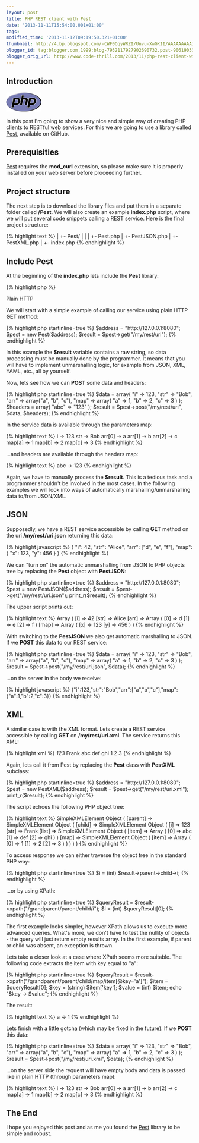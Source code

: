 ```yaml
---
layout: post
title: PHP REST client with Pest
date: '2013-11-11T15:54:00.001+01:00'
tags: 
modified_time: '2013-11-12T09:19:50.321+01:00'
thumbnail: http://4.bp.blogspot.com/-CWF0OqyWRZI/Unvu-XwGKII/AAAAAAAAAJ4/KzKTfSlfh9w/s72-c/php-med-trans.png
blogger_id: tag:blogger.com,1999:blog-7932117927902690732.post-9061903315236332880
blogger_orig_url: http://www.code-thrill.com/2013/11/php-rest-client-with-pest.html
---
```

<h2>Introduction</h2> 

<img title="PHP logo" src="/images/php-rest-client-with-pest/php-med-trans.png" class="float-left" />

<p>In this post I'm going to show a very nice and simple way of creating PHP clients to RESTful web services. For this we are going to use a library called <a href="https://github.com/educoder/pest">Pest</a>, available on GitHub.</p>

<h2>Prerequisities</h2> 

<p><a href="https://github.com/educoder/pest">Pest</a> requires the <strong>mod_curl</strong> extension, so please make sure it is properly installed on your web server before proceeding further.</p> 

<h2>Project structure</h2> 

<p>The next step is to download the library files and put them in a separate folder called <strong>/Pest</strong>. We will also create an example <strong>index.php</strong> script, where we will put several code snippets calling a REST service. Here is the final project structure:</p> 

{% highlight text %}
|
+- Pest/
|  |
|  +- Pest.php
|  +- PestJSON.php
|  +- PestXML.php
|
+- index.php
{% endhighlight %}

<h2>Include <strong>Pest</strong></h2> 

<p>At the beginning of the <strong>index.php</strong> lets include the <strong>Pest</strong> library:</p> 

{% highlight php %}
<?php

require_once 'Pest/Pest.php';
require_once 'Pest/PestJSON.php';
require_once 'Pest/PestXML.php';
{% endhighlight %}

<h2>Plain HTTP</h2> 

<p>We will start with a simple example of calling our service using plain HTTP <strong>GET</strong> method:</p> 

{% highlight php startinline=true %}
$address = "http://127.0.0.1:8080";
$pest = new Pest($address);
$result = $pest->get("/my/rest/uri");
{% endhighlight %}

<p>In this example the <strong>$result</strong> variable contains a raw string, so data processing must be manually done by the programmer. It means that you will have to implement unmarshalling logic, for example from JSON, XML, YAML, etc., all by yourself.</p> 

<p>Now, lets see how we can <strong>POST</strong> some data and headers:</p> 

{% highlight php startinline=true %}
$data = array(
 "i" => 123,
 "str" => "Bob",
 "arr" => array("a", "b", "c"),
 "map" => array(
  "a" => 1,
  "b" => 2,
  "c" => 3
 )
);

$headers = array(
 "abc" => "123"
);

$result = $pest->post("/my/rest/uri", $data, $headers);
{% endhighlight %}

<p>In the service data is available through the parameters map:</p> 

{% highlight text %}
i -> 123
str -> Bob
arr[0] -> a
arr[1] -> b
arr[2] -> c
map[a] -> 1
map[b] -> 2
map[c] -> 3
{% endhighlight %}

<p>...and headers are available through the headers map:</p> 

{% highlight text %}
abc -> 123
{% endhighlight %}

<p>Again, we have to manually process the <strong>$result</strong>. This is a tedious task and a programmer shouldn't be involved in the most cases. In the following examples we will look into ways of automatically marshalling/unmarshalling data to/from JSON/XML.</p> 

<h2>JSON</h2> 

<p>Supposedly, we have a REST service accessible by calling <strong>GET</strong> method on the uri <strong>/my/rest/uri.json</strong> returning this data:</p> 

{% highlight javascript %}
{ 
  "i": 42, 
  "str": "Alice", 
  "arr": ["d", "e", "f"], 
  "map": { "x": 123, "y": 456 } 
}
{% endhighlight %}

<p>We can "turn on" the automatic unmarshalling from JSON to PHP objects tree by replacing the <strong>Pest</strong> object with <strong>PestJSON</strong>:</p> 

{% highlight php startinline=true %}
$address = "http://127.0.0.1:8080";
$pest = new PestJSON($address);
$result = $pest->get("/my/rest/uri.json");
print_r($result);
{% endhighlight %}

<p>The upper script prints out:</p> 

{% highlight text %}
Array ( 
  [i] => 42 
  [str] => Alice 
  [arr] => Array ( [0] => d [1] => e [2] => f ) 
  [map] => Array ( [x] => 123 [y] => 456 ) 
)
{% endhighlight %}

<p>With switching to the <strong>PestJSON</strong> we also get automatic marshalling to JSON. If we <strong>POST</strong> this data to our REST service:</p> 

{% highlight php startinline=true %}
$data = array(
 "i" => 123,
 "str" => "Bob",
 "arr" => array("a", "b", "c"),
 "map" => array(
  "a" => 1,
  "b" => 2,
  "c" => 3
 )
);
$result = $pest->post("/my/rest/uri.json", $data);
{% endhighlight %}

<p>...on the server in the body we receive:</p>

{% highlight javascript %}
{"i":123,"str":"Bob","arr":["a","b","c"],"map":{"a":1,"b":2,"c":3}}
{% endhighlight %}

<h2>XML</h2> 

<p>A similar case is with the XML format. Lets create a REST service accessible by calling <strong>GET</strong> on <strong>/my/rest/uri.xml</strong>. The service returns this XML:</p> 

{% highlight xml %}
<grandparent>
  <parent>
    <child>
      <i>123</i>
      <str>Frank</str>
      <list>
        <item>abc</item>
        <item>def</item>
        <item>ghi</item>
      </list>
      <map>
        <item key="a">1</item>
        <item key="b">2</item>
        <item key="c">3</item>
      </map>
    </child>
  </parent>
</grandparent>
{% endhighlight %} 

<p>Again, lets call it from Pest by replacing the <strong>Pest</strong> class with <strong>PestXML</strong> subclass:</p> 

{% highlight php startinline=true %}
$address = "http://127.0.0.1:8080";
$pest = new PestXML($address);
$result = $pest->get("/my/rest/uri.xml");
print_r($result);
{% endhighlight %}

<p>The script echoes the following PHP object tree:</p> 

{% highlight text %}
SimpleXMLElement Object ( 
  [parent] => SimpleXMLElement Object ( 
    [child] => SimpleXMLElement Object ( 
      [i] => 123 
      [str] => Frank 
      [list] => SimpleXMLElement Object ( 
        [item] => Array ( 
          [0] => abc 
          [1] => def 
          [2] => ghi 
        ) 
      ) 
      [map] => SimpleXMLElement Object ( 
        [item] => Array ( 
          [0] => 1 
          [1] => 2 
          [2] => 3 
        ) 
      ) 
    ) 
  ) 
)
{% endhighlight %}

<p>To access response we can either traverse the object tree in the standard PHP way:</p> 

{% highlight php startinline=true %}
$i = (int) $result->parent->child->i;
{% endhighlight %}

<p>...or by using XPath:</p> 

{% highlight php startinline=true %}
$queryResult = $result->xpath("/grandparent/parent/child/i");
$i = (int) $queryResult[0];
{% endhighlight %}

<p>The first example looks simpler, however XPath allows us to execute more advanced queries. What's more, we don't have to test the nullity of objects - the query will just return empty results array. In the first example, if parent or child was absent, an exception is thrown.</p> 

<p>Lets take a closer look at a case where XPath seems more suitable. The following code extracts the item with key equal to "a":</p> 

{% highlight php startinline=true %}
$queryResult = $result->xpath("/grandparent/parent/child/map/item[@key='a']");
$item = $queryResult[0];
$key = (string) $item['key'];
$value = (int) $item;
echo "$key -> $value";
{% endhighlight %}

<p>The result:</p> 

{% highlight text %}
a -> 1
{% endhighlight %}

<p>Lets finish with a little gotcha (which may be fixed in the future). If we <strong>POST</strong> this data:</p> 

{% highlight php startinline=true %}
$data = array(
 "i" => 123,
 "str" => "Bob",
 "arr" => array("a", "b", "c"),
 "map" => array(
  "a" => 1,
  "b" => 2,
  "c" => 3
 )
);

$result = $pest->post("/my/rest/uri.xml", $data);
{% endhighlight %}

<p>...on the server side the request will have empty body and data is passed like in plain HTTP (through parameters map):</p>

{% highlight text %}
i -> 123
str -> Bob
arr[0] -> a
arr[1] -> b
arr[2] -> c
map[a] -> 1
map[b] -> 2
map[c] -> 3
{% endhighlight %}

<h2>The End</h2> 

<p>I hope you enjoyed this post and as me you found the <a href="https://github.com/educoder/pest">Pest</a> library to be simple and robust.</p>